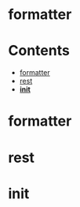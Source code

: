 
formatter
=========

Contents
========

* [formatter](#formatter)
* [rest](#rest)
* [__init__](#__init__)

# formatter

# rest

# __init__

